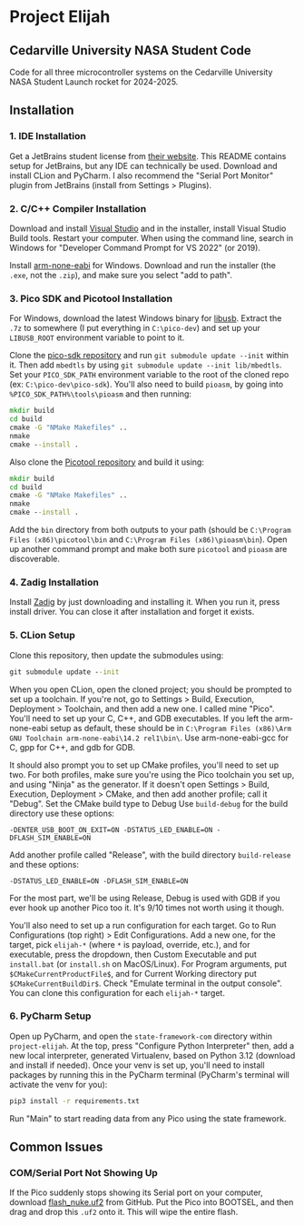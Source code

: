 # Project Elijah
## Cedarville University NASA Student Code

Code for all three microcontroller systems on the Cedarville University NASA Student Launch rocket for 2024-2025.

## Installation

### 1. IDE Installation

Get a JetBrains student license from [their website](https://www.jetbrains.com/community/education/#students). This README contains setup for JetBrains, but any IDE can technically be used. Download and install CLion and PyCharm. I also recommend the "Serial Port Monitor" plugin from JetBrains (install from Settings  > Plugins).

### 2. C/C++ Compiler Installation

Download and install [Visual Studio](https://visualstudio.microsoft.com/) and in the installer, install Visual Studio Build tools. Restart your computer. When using the command line, search in Windows for "Developer Command Prompt for VS 2022" (or 2019).

Install [arm-none-eabi](https://developer.arm.com/downloads/-/arm-gnu-toolchain-downloads) for Windows. Download and run the installer (the `.exe`, not the `.zip`), and make sure you select "add to path".

### 3. Pico SDK and Picotool Installation

For Windows, download the latest Windows binary for [libusb](https://libusb.info/). Extract the `.7z` to somewhere (I put everything in `C:\pico-dev`) and set up your `LIBUSB_ROOT` environment variable to point to it. 

Clone the [pico-sdk repository](https://github.com/raspberrypi/pico-sdk) and run `git submodule update --init` within it. Then add `mbedtls` by using `git submodule update --init lib/mbedtls`. Set your `PICO_SDK_PATH` environment variable to the root of the cloned repo (ex: `C:\pico-dev\pico-sdk`). You'll also need to build `pioasm`, by going into `%PICO_SDK_PATH%\tools\pioasm` and then running:

```cmd
mkdir build
cd build
cmake -G "NMake Makefiles" ..
nmake
cmake --install .
```

Also clone the [Picotool repository](https://github.com/raspberrypi/picotool) and build it using:

```cmd
mkdir build
cd build
cmake -G "NMake Makefiles" ..
nmake
cmake --install .
```

Add the `bin` directory from both outputs to your path (should be `C:\Program Files (x86)\picotool\bin` and `C:\Program Files (x86)\pioasm\bin`). Open up another command prompt and make both sure `picotool` and `pioasm` are discoverable.

### 4. Zadig Installation

Install [Zadig](https://zadig.akeo.ie) by just downloading and installing it. When you run it, press install driver. You can close it after installation and forget it exists.

### 5. CLion Setup
Clone this repository, then update the submodules using:

```cmd
git submodule update --init
```

When you open CLion, open the cloned project; you should be prompted to set up a toolchain. If you're not, go to Settings > Build, Execution, Deployment > Toolchain, and then add a new one. I called mine "Pico". You'll need to set up your C, C++, and GDB executables. If you left the arm-none-eabi setup as default, these should be in `C:\Program Files (x86)\Arm GNU Toolchain arm-none-eabi\14.2 rel1\bin\`. Use arm-none-eabi-gcc for C, gpp for C++, and gdb for GDB.

It should also prompt you to set up CMake profiles, you'll need to set up two. For both profiles, make sure you're using the Pico toolchain you set up, and using "Ninja" as the generator. If it doesn't open Settings > Build, Execution, Deployment > CMake, and then add another profile; call it "Debug". Set the CMake build type to Debug Use `build-debug` for the build directory use these options:

```
-DENTER_USB_BOOT_ON_EXIT=ON -DSTATUS_LED_ENABLE=ON -DFLASH_SIM_ENABLE=ON
```

Add another profile called "Release", with the build directory `build-release` and these options:

```
-DSTATUS_LED_ENABLE=ON -DFLASH_SIM_ENABLE=ON
```

For the most part, we'll be using Release, Debug is used with GDB if you ever hook up another Pico too it. It's 9/10 times not worth using it though.

You'll also need to set up a run configuration for each target. Go to Run Configurations (top right) > Edit Configurations. Add a new one, for the target, pick `elijah-*` (where `*` is payload, override, etc.), and for executable, press the dropdown, then Custom Executable and put `install.bat` (or `install.sh` on MacOS/Linux). For Program arguments, put `$CMakeCurrentProductFile$`, and for Current Working directory put `$CMakeCurrentBuildDir$`. Check "Emulate terminal in the output console". You can clone this configuration for each `elijah-*` target.

### 6. PyCharm Setup

Open up PyCharm, and open the `state-framework-com` directory within `project-elijah`. At the top, press "Configure Python Interpreter" then, add a new local interpreter, generated Virtualenv, based on Python 3.12 (download and install if needed). Once your venv is set up, you'll need to install packages by running this in the PyCharm terminal (PyCharm's terminal will activate the venv for you):

```cmd
pip3 install -r requirements.txt
```

Run "Main" to start reading data from any Pico using the state framework.

## Common Issues

### COM/Serial Port Not Showing Up

If the Pico suddenly stops showing its Serial port on your computer, download [flash_nuke.uf2](https://github.com/dwelch67/raspberrypi-pico/blob/main/flash_nuke.uf2) from GitHub. Put the Pico into BOOTSEL, and then drag and drop this `.uf2` onto it. This will wipe the entire flash.
